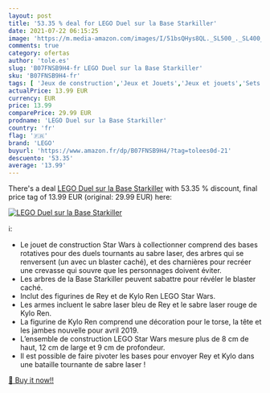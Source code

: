 ```yaml
---
layout: post
title: '53.35 % deal for LEGO Duel sur la Base Starkiller'
date: 2021-07-22 06:15:25
image: 'https://m.media-amazon.com/images/I/51bsQHys8QL._SL500_._SL400_.jpg'
comments: true
category: ofertas
author: 'tole.es'
slug: 'B07FNSB9H4-fr LEGO Duel sur la Base Starkiller'
sku: 'B07FNSB9H4-fr'
tags: [ 'Jeux de construction','Jeux et Jouets','Jeux et jouets','Sets de jeux de construction','lego', ]
actualPrice: 13.99 EUR
currency: EUR
price: 13.99
comparePrice: 29.99 EUR
prodname: 'LEGO Duel sur la Base Starkiller'
country: 'fr'
flag: '🇫🇷'
brand: 'LEGO'
buyurl: 'https://www.amazon.fr/dp/B07FNSB9H4/?tag=tolees0d-21'
descuento: '53.35'
average: '13.99'
---
```


There's a deal [LEGO Duel sur la Base Starkiller](https://www.amazon.fr/dp/B07FNSB9H4/?tag=tolees0d-21)  with  53.35 % discount, final price tag of  13.99 EUR (original: 29.99 EUR) here:

[![LEGO Duel sur la Base Starkiller](https://m.media-amazon.com/images/I/51bsQHys8QL._SL500_._SL400_.jpg)](https://www.amazon.fr/dp/B07FNSB9H4/?tag=tolees0d-21)

ℹ️:

- Le jouet de construction Star Wars à collectionner comprend des bases rotatives pour des duels tournants au sabre laser, des arbres qui se renversent (un avec un blaster caché), et des charnières pour recréer une crevasse qui souvre que les personnages doivent éviter.
- Les arbres de la Base Starkiller peuvent sabattre pour révéler le blaster caché.
- Inclut des figurines de Rey et de Kylo Ren LEGO Star Wars.
- Les armes incluent le sabre laser bleu de Rey et le sabre laser rouge de Kylo Ren.
- La figurine de Kylo Ren comprend une décoration pour le torse, la tête et les jambes nouvelle pour avril 2019.
- L’ensemble de construction LEGO Star Wars mesure plus de 8 cm de haut, 12 cm de large et 9 cm de profondeur.
- Il est possible de faire pivoter les bases pour envoyer Rey et Kylo dans une bataille tournante de sabre laser !

[🛒 Buy it now!!](https://www.amazon.fr/dp/B07FNSB9H4/?tag=tolees0d-21)
